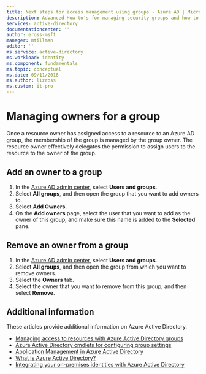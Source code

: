 ```yaml
---
title: Next steps for access management using groups - Azure AD | Microsoft Docs
description: Advanced How-to's for managing security groups and how to use these groups to manage access to a resource.
services: active-directory
documentationcenter: ''
author: eross-msft
manager: mtillman
editor: ''
ms.service: active-directory
ms.workload: identity
ms.component: fundamentals
ms.topic: conceptual
ms.date: 09/11/2018
ms.author: lizross
ms.custom: it-pro
---
```


# Managing owners for a group
Once a resource owner has assigned access to a resource to an Azure AD group, the membership of the group is managed by the group owner. The resource owner effectively delegates the permission to assign users to the resource to the owner of the group.

## Add an owner to a group

1. In the [Azure AD admin center](https://aad.portal.azure.com), select **Users and groups**.
2. Select **All groups**, and then open the group that you want to add owners to.
3. Select **Add Owners**.
4. On the **Add owners** page, select the user that you want to add as the owner of this group, and make sure this name is added to the **Selected** pane.

## Remove an owner from a group

1. In the [Azure AD admin center](https://aad.portal.azure.com), select **Users and groups**.
2. Select **All groups**, and then open the group from which you want to remove owners.
3. Select the **Owners** tab.
4. Select the owner that you want to remove from this group, and then select **Remove**.

## Additional information
These articles provide additional information on Azure Active Directory.

* [Managing access to resources with Azure Active Directory groups](active-directory-manage-groups.md)
* [Azure Active Directory cmdlets for configuring group settings](../users-groups-roles/groups-settings-cmdlets.md)
* [Application Management in Azure Active Directory](../manage-apps/what-is-application-management.md)
* [What is Azure Active Directory?](active-directory-whatis.md)
* [Integrating your on-premises identities with Azure Active Directory](../connect/active-directory-aadconnect.md)
